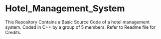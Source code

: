 # Hotel_Management_System
This Repository Contains a Basic Source Code of a hotel management system. Coded in C++ by a group of 5 members. Refer to Readme file for Credits.
